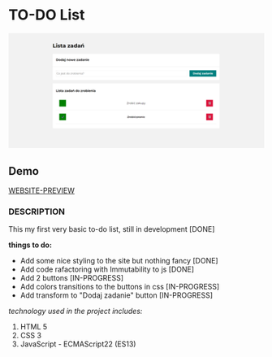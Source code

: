 # TO-DO List
![PAGE SCREENSHOT](/images/screen.png "TO-DO list")

## Demo
[WEBSITE-PREVIEW](https://tomecky1.github.io/TODO-LIST/)

### DESCRIPTION
This my first very basic to-do list, still in development [DONE]

**things to do:**
- Add some nice styling to the site but nothing fancy [DONE]
- Add code rafactoring with Immutability to js [DONE]
- Add 2 buttons [IN-PROGRESS]
- Add colors transitions to the buttons in css [IN-PROGRESS]
- Add transform to "Dodaj zadanie" button [IN-PROGRESS]

*technology used in the project includes:*
1. HTML 5
2. CSS 3
3. JavaScript - ECMAScript22 (ES13)
